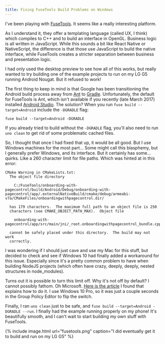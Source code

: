 ```yaml
---
title: Fixing FuseTools Build Problems on Windows
---
```


I've been playing with [FuseTools](https://www.fusetools.com/). It seems like a really interesting platform.

As I understand it, they offer a templating language (called UX, I think) which compiles to C++ and to build an interface in OpenGL. Business logic is all written in JavaScript. While this sounds a bit like React Native or NativeScript, the difference is that those use JavaScript to build the native interface, while FuseTools creates a stricter separation between business and presentation logic.

I had only used the desktop preview to see how all of this works, but really wanted to try building one of the example projects to run on my LG G5 running Android Nougat. But it refused to work!

The first thing to keep in mind is that Google has been transitioning the Android build process away from [Ant](http://ant.apache.org/) to [Gradle](https://gradle.org/). Unfortunately, the default for FuseTools is Ant, which isn't available if you recently (late March 2017) installed [Android Studio](https://developer.android.com/studio/index.html). The solution? When you run `fuse build --target=Android` include the `-DGRADLE` flag: 

`fuse build --target=Android -DGRADLE`

If you already tried to build without the `-DGRADLE` flag, you'll also need to run `uno clean` to get rid of some problematic cached files.

So, I thought that once I had fixed that up, it would be all good. But I use Windows machines for the most part... Some might call this blasphemy, but I generally prefer Windows, and its interface. But it certainly has some... quirks. Like a 260 character limit for file paths. Which was hinted at in this error:

```
CMake Warning in CMakeLists.txt:
  The object file directory

    C:/FuseTools/onboarding-with-pagecontrol/build/Android/Debug/onboarding-with-pagecontrol/app/.externalNativeBuild/cmake/debug/armeabi-v7a/CMakeFiles/onboardingwithpagecontrol.dir/

  has 179 characters.  The maximum full path to an object file is 250
  characters (see CMAKE_OBJECT_PATH_MAX).  Object file

    onboarding-with-pagecontrol/app/src/main/jni/_root.onboardingwithpagecontrol_bundle.cpp.o

  cannot be safely placed under this directory.  The build may not work
  correctly.
```

I was wondering if I should just cave and use my Mac for this stuff, but decided to check and see if Windows 10 had finally added a workaround for this issue. Especially since it's a pretty common problem to have when building NodeJS projects (which often have crazy, deeply, deeply, nested structures in node_modules).

Turns out it is possible to turn this limit off. Why it's not off by default? I cannot possibly fathom. Oh Microsoft. [Here is the article](https://www.howtogeek.com/266621/how-to-make-windows-10-accept-file-paths-over-260-characters/) I found that explains how to do it. I use Windows 10 Pro, so it was just a couple seconds in the Group Policy Editor to flip the switch.

Finally, I ran `uno clean` just to be safe, and `fuse build --target=Android -DGRADLE --run`. I finally had the example running properly on my phone! It's beautifully smooth, and I can't wait to start building my own stuff with FuseTools.

{% include image.html url="fusetools.png" caption="I did eventually get it to build and run on my LG G5" %}